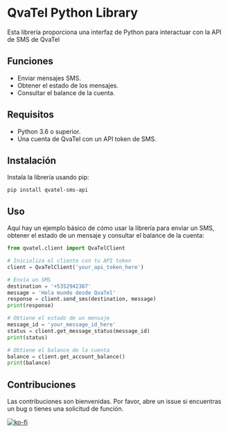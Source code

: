 
# QvaTel Python Library

Esta librería proporciona una interfaz de Python para interactuar con la API de SMS de QvaTel

## Funciones

* Enviar mensajes SMS.
* Obtener el estado de los mensajes.
* Consultar el balance de la cuenta.

## Requisitos

- Python 3.6 o superior.
- Una cuenta de QvaTel con un API token de SMS.

## Instalación

Instala la librería usando pip:

```
pip install qvatel-sms-api

```

## Uso

Aquí hay un ejemplo básico de cómo usar la librería para enviar un SMS, obtener el estado de un mensaje y consultar el balance de la cuenta:

```python
from qvatel.client import QvaTelClient

# Inicializa el cliente con tu API token
client = QvaTelClient('your_api_token_here')

# Envía un SMS
destination = '+5352942387'
message = 'Hola mundo desde QvaTel'
response = client.send_sms(destination, message)
print(response)

# Obtiene el estado de un mensaje
message_id = 'your_message_id_here'
status = client.get_message_status(message_id)
print(status)

# Obtiene el balance de la cuenta
balance = client.get_account_balance()
print(balance)
```

## Contribuciones

Las contribuciones son bienvenidas. Por favor, abre un issue si encuentras un bug o tienes una solicitud de función.

[![ko-fi](https://ko-fi.com/img/githubbutton_sm.svg)](https://ko-fi.com/G2G4MDF91)